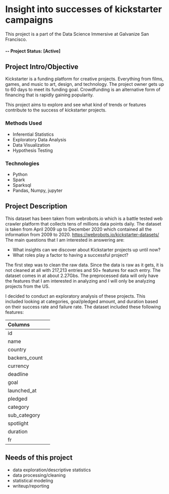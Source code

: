 # Insight into successes of kickstarter campaigns
This project is a part of the Data Science Immersive at Galvanize San Francisco. 

#### -- Project Status: [Active]

## Project Intro/Objective
Kickstarter is a funding platform for creative projects. Everything from films, games, and music to art, design, and technology.
The project owner gets up to 60 days to meet its funding goal. Crowdfunding is an alternative form of financing that is rapidly gaining popularity.

This project aims to explore and see what kind of trends or features contribute to the success of kickstarter projects.

### Methods Used
* Inferential Statistics
* Exploratory Data Analysis
* Data Visualization
* Hypothesis Testing

### Technologies
* Python
* Spark
* Sparksql
* Pandas, Numpy, jupyter

## Project Description
This dataset has been taken from webrobots.io which is a battle tested web crawler platform that collects tens of millions data points daily.
The dataset is taken from April 2009 up to December 2020 which contained all the information from 2009 to 2020.
https://webrobots.io/kickstarter-datasets/ 
The main questions that I am interested in answering are:
* What insights can we discover about Kickstarter projects up until now? 
* What roles play a factor to having a successful project?

The first step was to clean the raw data. Since the data is raw as it gets, it is not cleaned at all with 217,213 entries and 50+ features for each entry. The dataset comes in at about 2.27Gbs.
The preprocessed data will only have the features that I am interested in analyzing and I will only be analyzing projects from the US. 

I decided to conduct an exploratory analysis of these projects. This included looking at categories, goal/pledged amount, and duration based on their success rate and failure rate. The dataset included these following features:

| Columns           ||
| :---              |--- |
| id                     | 
| name                   | 
| country                |
| backers_count          |
| currency               | 
| deadline               | 
| goal                   | 
| launched_at            | 
| pledged                | 
| category               |
| sub_category           |
| spotlight              |
| duration               |
| fr                     |








## Needs of this project

- data exploration/descriptive statistics
- data processing/cleaning
- statistical modeling
- writeup/reporting
